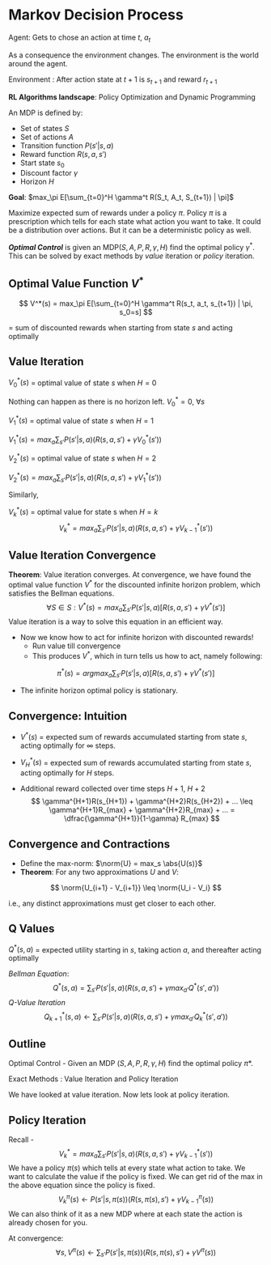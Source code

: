 # Markov Decision Process

Agent: Gets to chose an action at time $t$, $a_t$

As a consequence the environment changes. The environment is the world around the agent.

Environment : After action state at $t+1$ is $s_{t+1}$ and reward $r_{t+1}$

**RL Algorithms landscape**: Policy Optimization and Dynamic Programming 

An MDP is defined by: 

* Set of states $S$
* Set of actions $A$
* Transition function $P(s'|s, a)$
* Reward function $R(s, a, s')$
* Start state $s_0$
* Discount factor $\gamma$
* Horizon $H$

**Goal**: $max_\pi E[\sum_{t=0}^H \gamma^t R(S_t, A_t, S_{t+1}) | \pi]$

Maximize expected sum of rewards under a policy $\pi$. Policy $\pi$ is a prescription which tells for each state what action you want to take. It could be a distribution over actions. But it can be a deterministic policy as well. 

***Optimal Control*** is given an MDP$(S,A,P,R,\gamma,H)$ find the optimal policy $\gamma^*$. This can be solved by exact methods by *value* iteration or *policy* iteration. 

## Optimal Value Function $V^*$

$$
V^*(s) = max_\pi E[\sum_{t=0}^H \gamma^t R(s_t, a_t, s_{t+1}) | \pi, s_0=s]
$$

= sum of discounted rewards when starting from state $s$ and acting optimally

## Value Iteration 

$V_0^*(s)$ = optimal value of state $s$ when $H=0$

Nothing can happen as there is no horizon left. $V_0^* = 0$,  $\forall s$

$V_1^*(s)$ = optimal value of state $s$ when $H=1$

$V_1^*(s) = max_a \sum_{s'} P(s'|s, a) (R(s, a, s') + \gamma V_0^*(s'))$

$V_2^*(s)$ = optimal value of state $s$ when $H=2$

$V_2^*(s) = max_a \sum_{s'} P(s'|s, a) (R(s, a, s') + \gamma V_1^*(s'))$

Similarly, 

$V_k^*(s)$ = optimal value for state s when $H=k$
$$
V_k^* = max_a \sum_{s'} P(s'|s, a)(R(s,a,s') + \gamma V_{k-1}^*(s'))
$$

## Value Iteration Convergence 

**Theorem**: Value iteration converges. At convergence, we have found the optimal value function $V^*$ for the discounted infinite horizon problem, which satisfies the Bellman equations. 
$$
\forall S \in S : V^*(s) = max_a \sum_{s'} P(s'|s, a)[R(s, a, s') + \gamma V^*(s')]
$$
Value iteration is a way to solve this equation in an efficient way. 

* Now we know how to act for infinite horizon with discounted rewards! 
  * Run value till convergence
  * This produces $V^*$, which in turn tells us how to act, namely following: 

$$
\pi^*(s) = arg max_a \sum_{s'} P(s'|s, a)[R(s, a, s') + \gamma V^*(s')]
$$

* The infinite horizon optimal policy is stationary. 

## Convergence: Intuition 

* $V^*(s)$ = expected sum of rewards accumulated starting from state $s$, acting optimally for $\infty$ steps. 

* $V^*_H(s)$ = expected sum of rewards accumulated starting from state $s$, acting optimally for $H$ steps.

* Additional reward collected over time steps $H+1$, $H+2$
  $$
  \gamma^{H+1}R(s_{H+1}) + \gamma^{H+2}R(s_{H+2}) + ... \leq \gamma^{H+1}R_{max} + \gamma^{H+2}R_{max} + ... = \dfrac{\gamma^{H+1}}{1-\gamma} R_{max}
  $$

## Convergence and Contractions 

* Define the max-norm: $\norm{U} = max_s \abs{U(s)}$
* **Theorem**: For any two approximations $U$ and $V$: 

$$
\norm{U_{i+1} - V_{i+1}} \leq \norm{U_i - V_i}
$$

i.e., any distinct approximations must get closer to each other.

## Q Values 

$Q^*(s, a)$ = expected utility starting in $s$, taking action $a$, and thereafter acting optimally

*Bellman Equation*: 
$$
Q^*(s,a) = \sum_{s'} P(s'|s, a)(R(s, a, s') + \gamma max_{a'}Q^*(s',a'))
$$
*Q-Value Iteration*
$$
Q^*_{k+1}(s, a) \leftarrow \sum_{s'} P(s'|s, a)(R(s, a, s') + \gamma max_{a'}Q^*_{k}(s',a'))
$$

## Outline 

Optimal Control - Given an MDP $(S, A, P, R, \gamma, H)$ find the optimal policy $\pi*$.

Exact Methods : Value Iteration and Policy Iteration 

We have looked at value iteration. Now lets look at policy iteration. 

## Policy Iteration 

Recall - 
$$
V_k^* = max_a \sum_{s'} P(s'|s, a)(R(s,a,s') + \gamma V_{k-1}^*(s'))
$$
We have a policy $\pi(s)$ which tells at every state what action to take. We want to calculate the value if the policy is fixed. We can get rid of the max in the above equation since the policy is fixed. 
$$
V_k^\pi(s) \leftarrow P(s'|s, \pi(s))(R(s, \pi(s), s') + \gamma V_{k-1}^\pi(s))
$$
We can also think of it as a new MDP where at each state the action is already chosen for you. 

At convergence: 
$$
\forall s, V^\pi(s) \leftarrow \sum_{s'} P(s'|s, \pi(s))(R(s, \pi(s), s') + \gamma V^\pi(s))
$$




